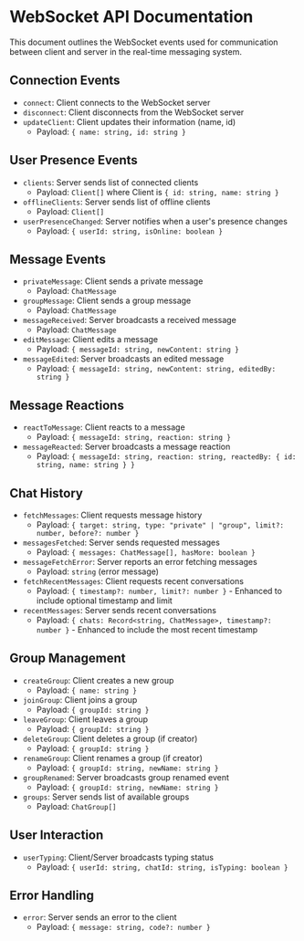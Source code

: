 
# WebSocket API Documentation

This document outlines the WebSocket events used for communication between client and server in the real-time messaging system.

## Connection Events

- `connect`: Client connects to the WebSocket server
- `disconnect`: Client disconnects from the WebSocket server
- `updateClient`: Client updates their information (name, id)
  - Payload: `{ name: string, id: string }`

## User Presence Events

- `clients`: Server sends list of connected clients
  - Payload: `Client[]` where Client is `{ id: string, name: string }`
- `offlineClients`: Server sends list of offline clients
  - Payload: `Client[]`
- `userPresenceChanged`: Server notifies when a user's presence changes
  - Payload: `{ userId: string, isOnline: boolean }`

## Message Events

- `privateMessage`: Client sends a private message
  - Payload: `ChatMessage`
- `groupMessage`: Client sends a group message
  - Payload: `ChatMessage`
- `messageReceived`: Server broadcasts a received message
  - Payload: `ChatMessage`
- `editMessage`: Client edits a message
  - Payload: `{ messageId: string, newContent: string }`
- `messageEdited`: Server broadcasts an edited message
  - Payload: `{ messageId: string, newContent: string, editedBy: string }`

## Message Reactions

- `reactToMessage`: Client reacts to a message
  - Payload: `{ messageId: string, reaction: string }`
- `messageReacted`: Server broadcasts a message reaction
  - Payload: `{ messageId: string, reaction: string, reactedBy: { id: string, name: string } }`

## Chat History

- `fetchMessages`: Client requests message history
  - Payload: `{ target: string, type: "private" | "group", limit?: number, before?: number }`
- `messagesFetched`: Server sends requested messages
  - Payload: `{ messages: ChatMessage[], hasMore: boolean }`
- `messageFetchError`: Server reports an error fetching messages
  - Payload: `string` (error message)
- `fetchRecentMessages`: Client requests recent conversations
  - Payload: `{ timestamp?: number, limit?: number }` - Enhanced to include optional timestamp and limit
- `recentMessages`: Server sends recent conversations
  - Payload: `{ chats: Record<string, ChatMessage>, timestamp?: number }` - Enhanced to include the most recent timestamp

## Group Management

- `createGroup`: Client creates a new group
  - Payload: `{ name: string }`
- `joinGroup`: Client joins a group
  - Payload: `{ groupId: string }`
- `leaveGroup`: Client leaves a group
  - Payload: `{ groupId: string }`
- `deleteGroup`: Client deletes a group (if creator)
  - Payload: `{ groupId: string }`
- `renameGroup`: Client renames a group (if creator)
  - Payload: `{ groupId: string, newName: string }`
- `groupRenamed`: Server broadcasts group renamed event
  - Payload: `{ groupId: string, newName: string }`
- `groups`: Server sends list of available groups
  - Payload: `ChatGroup[]`

## User Interaction

- `userTyping`: Client/Server broadcasts typing status
  - Payload: `{ userId: string, chatId: string, isTyping: boolean }`

## Error Handling

- `error`: Server sends an error to the client
  - Payload: `{ message: string, code?: number }`
